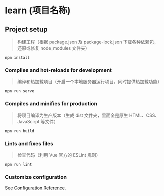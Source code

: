 # learn (项目名称)

## Project setup

> 构建工程（根据 package.json 及 package-lock.json 下载各种依赖包，还原或修复 node_modules 文件夹）

```
npm install
```

### Compiles and hot-reloads for development

> 编译和热加载项目（开启一个本地服务器运行项目，同时提供热加载功能）

```
npm run serve
```

### Compiles and minifies for production

> 将项目编译为生产版本（生成 dist 文件夹，里面全是原生 HTML、CSS、JavaScirpt 等文件）

```
npm run build
```

### Lints and fixes files

> 检查代码（利用 Vue 官方的 ESLint 规则）

```
npm run lint
```

### Customize configuration

See [Configuration Reference](https://cli.vuejs.org/config/).

